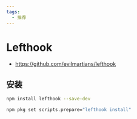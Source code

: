 ```yaml
---
tags:
  - 推荐
---
```


# Lefthook

- https://github.com/evilmartians/lefthook

## 安装

```bash npm2yarn
npm install lefthook --save-dev
```

```bash
npm pkg set scripts.prepare="lefthook install"
```
